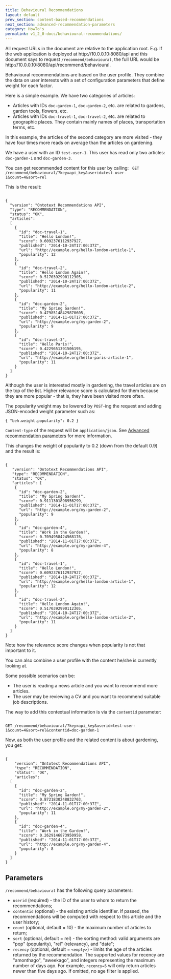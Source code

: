 ```yaml
---
title: Behavioural Recommendations
layout: default
prev_section: content-based-recommendations
next_section: advanced-recommendation-parameters
category: HowTo's
permalink: v1_2_0-docs/behavioural-recommendations/
---
```

<div class="info-badge">All request URLs in the document are relative to the application root. E.g. If the web application is deployed at http://10.0.0.10:8080/api and this document says to request <code>/recommend/behavioural</code>, the full URL would be http://10.0.0.10:8080/api/recommend/behavioural.</div>

Behavioural recommendations are based on the user profile. They combine the data on user interests with a set of configuration parameters that define weight for each factor.

Here is a simple example.
We have two categories of articles:

- Articles with IDs `doc-garden-1`, `doc-garden-2`, etc. are related to gardens, garden tools, flowers, etc.
- Articles with IDs `doc-travel-1`, `doc-travel-2`, etc. are related to geographic places. They contain mainly names of places, transportation terms, etc.

In this example, the articles of the second category are more visited - they have four times more reads on average than the articles on gardening.

We have a user with an ID `test-user-1`. This user has read only two articles: `doc-garden-1` and `doc-garden-3`.

You can get recommended content for this user by calling:
<code>
GET /recommend/behavioural/?key=api_key&userid=test-user-1&count=4&sort=rel
</code>

This is the result:
<pre><code>
{
  "version": "Ontotext Recommendations API",
  "type": "RECOMMENDATION",
  "status": "OK",
  "articles":
  [
    {
      "id": "doc-travel-1",
      "title": "Hello London!",
      "score": 0.6092376112937927,
      "published": "2014-10-24T17:00:37Z",
      "url": "http://example.org/hello-london-article-1",
      "popularity": 12
    },
    {
      "id": "doc-travel-2",
      "title": "Hello London Again!",
      "score": 0.5170392990112305,
      "published": "2014-10-24T17:00:37Z",
      "url": "http://example.org/hello-london-article-2",
      "popularity": 11
    },
    {
      "id": "doc-garden-2",
      "title": "My Spring Garden!",
      "score": 0.47985148429870605,
      "published": "2014-11-01T17:00:37Z",
      "url": "http://example.org/my-garden-2",
      "popularity": 9
    },
    {
      "id": "doc-travel-3",
      "title": "Hello Paris!",
      "score": 0.4229651391506195,
      "published": "2014-10-24T17:00:37Z",
      "url": "http://example.org/hello-paris-article-1",
      "popularity": 11
    }
  ]
}
</code></pre>

Although the user is interested mostly in gardening, the travel articles are on the top of the list. Higher relevance score is calculated for them because they are more popular - that is, they have been visited more often.

The popularity weight may be lowered by `POST`-ing the request and adding JSON-encoded weight parameter such as:

`{ "beh.weight.popularity": 0.2 }`


`Content-type` of the request will be `application/json`. See [Advanced recommendation parameters](/recommend-pub-docs/v1_2_0-docs/advanced-recommendation-parameters/) for more information.

This changes the weight of popularity to 0.2 (down from the default 0.9) and the result is:

<pre><code>
{
   "version": "Ontotext Recommendations API",
   "type": "RECOMMENDATION",
   "status": "OK",
   "articles": [
    {
      "id": "doc-garden-2",
      "title": "My Spring Garden!",
      "score": 0.9111301898956299,
      "published": "2014-11-01T17:00:37Z",
      "url": "http://example.org/my-garden-2",
      "popularity": 9
    },
    {
      "id": "doc-garden-4",
      "title": "Work in the Garden!",
      "score": 0.7094958424568176,
      "published": "2014-11-01T17:00:37Z",
      "url": "http://example.org/my-garden-4",
      "popularity": 8
    },
    {
      "id": "doc-travel-1",
      "title": "Hello London!",
      "score": 0.6092376112937927,
      "published": "2014-10-24T17:00:37Z",
      "url": "http://example.org/hello-london-article-1",
      "popularity": 12
    },
    {
      "id": "doc-travel-2",
      "title": "Hello London Again!",
      "score": 0.5170392990112305,
      "published": "2014-10-24T17:00:37Z",
      "url": "http://example.org/hello-london-article-2",
      "popularity": 11
    }
  ]
}
</code></pre>

Note how the relevance score changes when popularity is not that important to it.

You can also combine a user profile with the content he/she is currently looking at.

Some possible scenarios can be:

- The user is reading a news article and you want to recommend more articles.
- The user may be reviewing a CV and you want to recommend suitable job descriptions.

The way to add this contextual information is via the `contentid` parameter:

<code>
GET /recommend/behavioural/?key=api_key&amp;userid=test-user-1&amp;count=4&amp;sort=rel&amp;contentid=doc-garden-1
</code>


Now, as both the user profile and the related content is about gardening, you get:

<pre><code>
{
    "version": "Ontotext Recommendations API",
    "type": "RECOMMENDATION",
    "status": "OK",
    "articles":
  [
    {
      "id": "doc-garden-2",
      "title": "My Spring Garden!",
      "score": 0.8721830248832703,
      "published": "2014-11-01T17:00:37Z",
      "url": "http://example.org/my-garden-2",
      "popularity": 11
    },
    {
      "id": "doc-garden-4",
      "title": "Work in the Garden!",
      "score": 0.2629146873950958,
      "published": "2014-11-01T17:00:37Z",
      "url": "http://example.org/my-garden-4",
      "popularity": 8
    }
  ]
}
</code></pre>

## Parameters

`/recommend/behavioural` has the following query parameters:

- `userid` (required) - the ID of the user to whom to return the recommendations;
- `contentid` (optional) - the existing article identifier. If passed, the recommendations will be computed with respect to this article and the user history;
- `count` (optional, default = 10) - the maximum number of articles to return;
- `sort` (optional, default = rel) - the sorting method: valid arguments are "pop" (popularity), "rel" (relevancy), and "date";
- `recency` (optional, default = `<empty>`) - limits the age of the articles returned by the recommendation. The supported values for recency are "amonthago", "aweekago", and integers representing the maximum number of days ago. For example, `recency=5` will only return articles newer than five days ago. If omitted, no age filter is applied.
